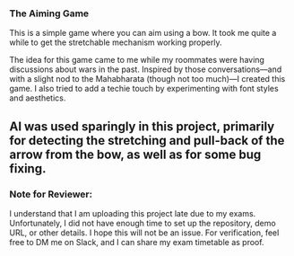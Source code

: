 ### The Aiming Game
This is a simple game where you can aim using a bow. It took me quite a while to get the stretchable mechanism working properly.

The idea for this game came to me while my roommates were having discussions about wars in the past. Inspired by those conversations—and with a slight nod to the Mahabharata (though not too much)—I created this game. I also tried to add a techie touch by experimenting with font styles and aesthetics.

AI was used sparingly in this project, primarily for detecting the stretching and pull-back of the arrow from the bow, as well as for some bug fixing.
---
### Note for Reviewer:
I understand that I am uploading this project late due to my exams. Unfortunately, I did not have enough time to set up the repository, demo URL, or other details. I hope this will not be an issue. For verification, feel free to DM me on Slack, and I can share my exam timetable as proof.
